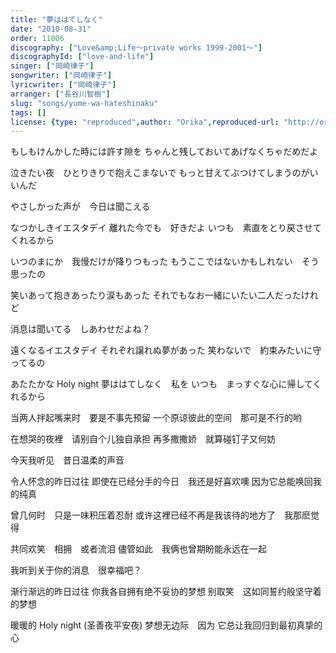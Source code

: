 ```yaml
---
title: "夢ははてしなく"
date: "2010-08-31"
order: 11006
discography: ["Love&amp;Life〜private works 1999-2001〜"]
discographyId: ["love-and-life"]
singer: ["岡崎律子"]
songwriter: ["岡崎律子"]
lyricwriter: ["岡崎律子"]
arranger: ["長谷川智樹"]
slug: "songs/yume-wa-hateshinaku"
tags: []
license: {type: "reproduced",author: "Orika",reproduced-url: "http://orikamushi.myweb.hinet.net/",reproduced-website: "織歌蟲網站"}
---
```


もしもけんかした時には許す隙を 
ちゃんと残しておいてあげなくちゃだめだよ 

泣きたい夜　ひとりきりで抱えこまないで 
もっと甘えてぶつけてしまうのがいいんだ 

やさしかった声が　今日は聞こえる 

なつかしきイエスタデイ 
離れた今でも　好きだよ 
いつも　素直をとり戻させてくれるから 

いつのまにか　我慢だけが降りつもった 
もうここではないかもしれない　そう思ったの 

笑いあって抱きあったり涙もあった 
それでもなお一緒にいたい二人だったけれど 

消息は聞いてる　しあわせだよね？ 

遠くなるイエスタデイ 
それぞれ譲れぬ夢があった 
笑わないで　約束みたいに守ってるの 

あたたかな Holy night 
夢ははてしなく　私を 
いつも　まっすぐな心に帰してくれるから

当两人拌起嘴来时　要是不事先预留 
一个原谅彼此的空间　那可是不行的哟 

在想哭的夜裡　请别自个儿独自承担 
再多撒撒娇　就算碰钉子又何妨 

今天我听见　昔日温柔的声音 

令人怀念的昨日过往 
即使在已经分手的今日　我还是好喜欢噢 
因为它总能唤回我的纯真 

曾几何时　只是一味积压着忍耐 
或许这裡已经不再是我该待的地方了　我那麽觉得 

共同欢笑　相拥　或者流泪 
儘管如此　我俩也曾期盼能永远在一起 

我听到关于你的消息　很幸福吧？ 

渐行渐远的昨日过往 
你我各自拥有绝不妥协的梦想 
别取笑　这如同誓约般坚守着的梦想 

暖暖的 Holy night (圣善夜平安夜) 
梦想无边际　因为 
它总让我回归到最初真挚的心
